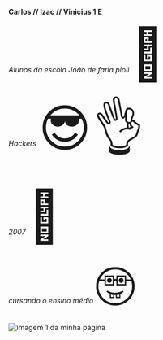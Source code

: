 <b>Carlos // Izac // Vinicius 1 E</b>


<i>Alunos da escola João de faria pioli</i>
<span style='font-size:100px;'>&#127941;</span>


<i>Hackers</i> 
<span style='font-size:100px;'>&#128526;</span>
<span style='font-size:100px;'>&#128076;</span>

<i>2007</i>
<span style='font-size:100px;'>&#129304;</span>


<i>cursando o ensino médio</i>
<span style='font-size:100px;'>&#129299;</span>

<img src="https://br.web.img3.acsta.net/newsv7/22/05/09/16/43/4418983.jpg" alt="imagem 1 da minha página">
